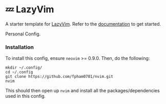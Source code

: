 # 💤 LazyVim

A starter template for [LazyVim](https://github.com/LazyVim/LazyVim).
Refer to the [documentation](https://lazyvim.github.io/installation) to get started.

Personal Config. 

### Installation
To install this config, ensure `neovim` >= 0.9.0. 
Then, do the following:
```bashrc
mkdir ~/.config/
cd ~/.config
git clone https://github.com/fpham0701/nvim.git 
nvim
```
This should then open up `nvim` and install all the packages/dependencies used in this config. 
